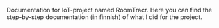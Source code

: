 Documentation for IoT-project named RoomTracr. 
Here you can find the step-by-step documentation (in finnish) of what I did for the project.
